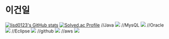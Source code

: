 <h1> 이건일 </h1>

[![lisd0123's GitHub stats](https://github-readme-stats.vercel.app/api?username=lisd0123)](https://github.com/lisd0123/github-readme-stats)
[![Solved.ac Profile](http://mazassumnida.wtf/api/v2/generate_badge?boj=lisd0123)](https://solved.ac/lisd0123/)
//Java
<img src="https://img.shields.io/badge/JAVA-007396?style=for-the-badge&logo=java&logoColor=white">
//MysQL
<img src="https://img.shields.io/badge/MySQL-4479A1?style=for-the-badge&logo=MySQL&logoColor=white">
//Oracle
<img src="https://img.shields.io/badge/Oracle-F80000?style=for-the-badge&logo=Oracle&logoColor=white">
//Eclipse
<img src="https://img.shields.io/badge/Eclipse-2C2255?style=for-the-badge&logo=Eclipse%20IDE&logoColor=white">
//github
<img src="https://img.shields.io/badge/github-181717?style=for-the-badge&logo=github&logoColor=white">
//aws
<img src="https://img.shields.io/badge/aws-232F3E?style=for-the-badge&logo=aws&logoColor=white">
